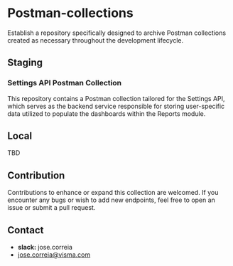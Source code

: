 # Postman-collections

Establish a repository specifically designed to archive Postman collections created as necessary throughout the development lifecycle.

## Staging

### Settings API Postman Collection

This repository contains a Postman collection tailored for the Settings API, which serves as the backend service responsible for storing user-specific data utilized to populate the dashboards within the Reports module.

## Local

TBD

## Contribution

Contributions to enhance or expand this collection are welcomed. If you encounter any bugs or wish to add new endpoints, feel free to open an issue or submit a pull request.

## Contact

- **slack:** jose.correia
- [jose.correia@visma.com](mailto:jose.correia@visma.com)
